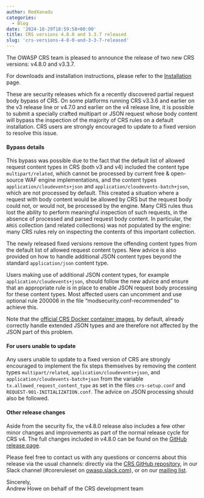 ```yaml
---
author: RedXanadu
categories:
  - Blog
date: '2024-10-29T18:59:58+00:00'
title: CRS versions 4.8.0 and 3.3.7 released
slug: 'crs-versions-4-8-0-and-3-3-7-released'
---
```


The OWASP CRS team is pleased to announce the release of two new CRS versions: v4.8.0 and v3.3.7.

For downloads and installation instructions, please refer to the [Installation](https://coreruleset.org/docs/deployment/install/) page.

These are security releases which fix a recently discovered partial request body bypass of CRS. On some platforms running CRS v3.3.6 and earlier on the v3 release line or v4.7.0 and earlier on the v4 release line, it is possible to submit a specially crafted multipart or JSON request whose body content will bypass the inspection of the majority of CRS rules on a default installation. CRS users are strongly encouraged to update to a fixed version to resolve this issue.

#### Bypass details

This bypass was possible due to the fact that the default list of allowed request content types in CRS (both v3 and v4) included the content type `multipart/related`, which cannot be processed by current free & open-source WAF engine implementations, and the content types `application/cloudevents+json` and `application/cloudevents-batch+json`, which are not processed by default. This created a situation where a request with body content would be allowed by CRS but the request body could not, or would not, be processed by the engine. Many CRS rules thus lost the ability to perform meaningful inspection of such requests, in the absence of processed and parsed request body content. In particular, the `ARGS` collection (and related collections) was not populated by the engine: many CRS rules rely on inspecting the contents of this important collection.

The newly released fixed versions remove the offending content types from the default list of allowed request content types. New advice is also provided on how to handle additional JSON content types beyond the standard `application/json` content type.

Users making use of additional JSON content types, for example `application/cloudevents+json`, should follow the new advice and ensure that an appropriate rule is in place to enable JSON request body processing for these content types. Most affected users can uncomment and use optional rule 200006 in the file “modsecurity.conf-recommended” to achieve this.

Note that the [official CRS Docker container images](https://github.com/coreruleset/modsecurity-crs-docker), by default, already correctly handle extended JSON types and are therefore not affected by the JSON part of this problem.

#### For users unable to update

Any users unable to update to a fixed version of CRS are strongly encouraged to implement the fix steps themselves by removing the content types `multipart/related`, `application/cloudevents+json`, and `application/cloudevents-batch+json` from the variable `tx.allowed_request_content_type` as set in the files `crs-setup.conf` and `REQUEST-901-INITIALIZATION.conf`. The advice on JSON processing should also be followed.

#### Other release changes

Aside from the security fix, the v4.8.0 release also includes a few other minor changes and improvements as part of the normal release cycle for CRS v4. The full changes included in v4.8.0 can be found on the [GitHub release page](https://github.com/coreruleset/coreruleset/releases/tag/v4.8.0).

Please feel free to contact us with any questions or concerns about this release via the usual channels: directly via the [CRS GitHub repository](https://github.com/coreruleset/coreruleset), in our Slack channel (#coreruleset on [owasp.slack.com](https://owasp.slack.com/)), or on our [mailing list](https://groups.google.com/a/owasp.org/g/modsecurity-core-rule-set-project).

Sincerely,  
Andrew Howe on behalf of the CRS development team

